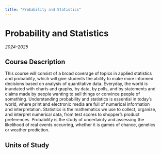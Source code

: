 ```yaml
---
title: "Probability and Statistics"
---
```


# Probability and Statistics

_2024–2025_

## Course Description
This course will consist of a broad coverage of topics in applied statistics and probability, which will give students the ability to make more informed decisions based on analysis of quantitative data.  Everyday, the world is inundated with charts and graphs, by data, by polls, and by statements and claims made by people wanting to sell things or convince people of something.  Understanding probability and statistics is essential in today’s world, where print and electronic media are full of numerical information and interpretation.  Statistics is the mathematics we use to collect, organize, and interpret numerical data, from test scores to shopper’s product preferences.  Probability is the study of uncertainty and assessing the likelihood of real events occurring, whether it is games of chance, genetics or weather prediction.

## Units of Study